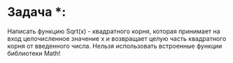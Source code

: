# Задача *: 

  Написать функцию Sqrt(x) - квадратного корня, которая принимает на вход целочисленное значение x и возвращает целую часть квадратного корня от введенного числа.
Нельзя использовать встроенные функции библиотеки Math!


